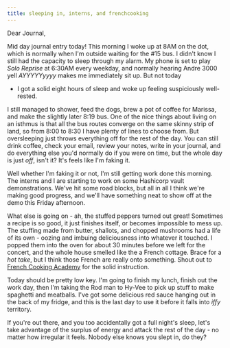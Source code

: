 ```yaml
---
title: sleeping in, interns, and frenchcooking
---
```


Dear Journal,

Mid day journal entry today! This morning I woke up at 8AM on the dot,
which is normally when I'm outside waiting for the \#15 bus. I didn't
know I still had the capacity to sleep through my alarm. My phone is set
to play *Solo Reprise* at 6:30AM every weekday, and normally hearing
Andre 3000 yell *AYYYYYyyyy* makes me immediately sit up. But not today
- I got a solid eight hours of sleep and woke up feeling suspiciously
well-rested.

I still managed to shower, feed the dogs, brew a pot of coffee for
Marissa, and make the slightly later 8:19 bus. One of the nice things
about living on an isthmus is that all the bus routes converge on the
same skinny strip of land, so from 8:00 to 8:30 I have plenty of lines
to choose from. But oversleeping just throws everything off for the rest
of the day. You can still drink coffee, check your email, review your
notes, write in your journal, and do everything else you'd normally do
if you were on time, but the whole day is just *off*, isn't it? It's
feels like I'm faking it.

Well whether I'm faking it or not, I'm still getting work done this
morning. The interns and I are starting to work on some Hashicorp vault
demonstrations. We've hit some road blocks, but all in all I think we're
making good progress, and we'll have something neat to show off at the
demo this Friday afternoon.

What else is going on - ah, the stuffed peppers turned out great!
Sometimes a recipe is so good, it just finishes itself, or becomes
impossible to mess up. The stuffing made from butter, shallots, and
chopped mushrooms had a life of its own - oozing and imbuing
deliciousness into whatever it touched. I popped them into the oven for
about 30 minutes before we left for the concert, and the whole house
smelled like the a French cottage. Brace for a *hot take*, but I think
those French are really onto something. Shout out to [French Cooking
Academy] for the solid instruction.

Today should be pretty low key. I'm going to finish my lunch, finish out
the work day, then I'm taking the Rod man to Hy-Vee to pick up stuff to
make spaghetti and meatballs. I've got some delicious red sauce hanging
out in the back of my fridge, and this is the last day to use it before
it falls into *iffy* territory.

If you're out there, and you too accidentally got a full night's sleep,
let's take advantage of the surplus of energy and attack the rest of the
day - no matter how irregular it feels. Nobody else knows you slept in,
do they?

  [French Cooking Academy]: https://www.youtube.com/channel/UC0lG3Ihe4LGV851lODRIS5g


